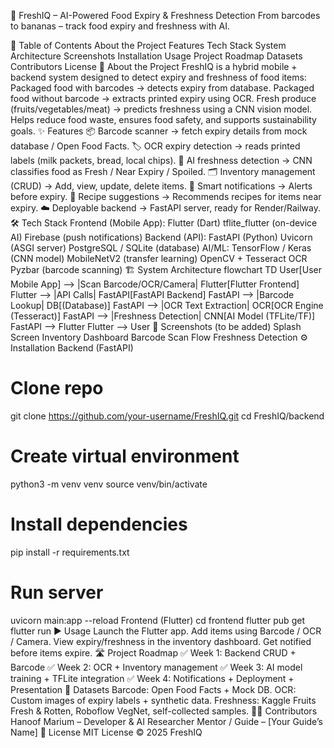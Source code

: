🥗 FreshIQ – AI-Powered Food Expiry & Freshness Detection
From barcodes to bananas – track food expiry and freshness with AI.
<!-- optional, replace with screenshot later -->
📌 Table of Contents
About the Project
Features
Tech Stack
System Architecture
Screenshots
Installation
Usage
Project Roadmap
Datasets
Contributors
License
🚀 About the Project
FreshIQ is a hybrid mobile + backend system designed to detect expiry and freshness of food items:
Packaged food with barcodes → detects expiry from database.
Packaged food without barcode → extracts printed expiry using OCR.
Fresh produce (fruits/vegetables/meat) → predicts freshness using a CNN vision model.
Helps reduce food waste, ensures food safety, and supports sustainability goals.
✨ Features
📦 Barcode scanner → fetch expiry details from mock database / Open Food Facts.
🏷️ OCR expiry detection → reads printed labels (milk packets, bread, local chips).
🍎 AI freshness detection → CNN classifies food as Fresh / Near Expiry / Spoiled.
🗂️ Inventory management (CRUD) → Add, view, update, delete items.
🔔 Smart notifications → Alerts before expiry.
🍳 Recipe suggestions → Recommends recipes for items near expiry.
☁️ Deployable backend → FastAPI server, ready for Render/Railway.
🛠️ Tech Stack
Frontend (Mobile App):
Flutter (Dart)
tflite_flutter (on-device AI)
Firebase (push notifications)
Backend (API):
FastAPI (Python)
Uvicorn (ASGI server)
PostgreSQL / SQLite (database)
AI/ML:
TensorFlow / Keras (CNN model)
MobileNetV2 (transfer learning)
OpenCV + Tesseract OCR
Pyzbar (barcode scanning)
🏗️ System Architecture
flowchart TD
    User[User Mobile App] --> |Scan Barcode/OCR/Camera| Flutter[Flutter Frontend]
    Flutter --> |API Calls| FastAPI[FastAPI Backend]
    FastAPI --> |Barcode Lookup| DB[(Database)]
    FastAPI --> |OCR Text Extraction| OCR[OCR Engine (Tesseract)]
    FastAPI --> |Freshness Detection| CNN[AI Model (TFLite/TF)]
    FastAPI --> Flutter
    Flutter --> User
📸 Screenshots (to be added)
Splash Screen
Inventory Dashboard
Barcode Scan Flow
Freshness Detection
⚙️ Installation
Backend (FastAPI)
# Clone repo
git clone https://github.com/your-username/FreshIQ.git
cd FreshIQ/backend

# Create virtual environment
python3 -m venv venv
source venv/bin/activate

# Install dependencies
pip install -r requirements.txt

# Run server
uvicorn main:app --reload
Frontend (Flutter)
cd frontend
flutter pub get
flutter run
▶️ Usage
Launch the Flutter app.
Add items using Barcode / OCR / Camera.
View expiry/freshness in the inventory dashboard.
Get notified before items expire.
🛣️ Project Roadmap
✅ Week 1: Backend CRUD + Barcode
✅ Week 2: OCR + Inventory management
✅ Week 3: AI model training + TFLite integration
✅ Week 4: Notifications + Deployment + Presentation
📂 Datasets
Barcode: Open Food Facts + Mock DB.
OCR: Custom images of expiry labels + synthetic data.
Freshness: Kaggle Fruits Fresh & Rotten, Roboflow VegNet, self-collected samples.
👩‍💻 Contributors
Hanoof Marium – Developer & AI Researcher
Mentor / Guide – [Your Guide’s Name]
📜 License
MIT License © 2025 FreshIQ
